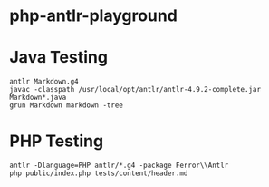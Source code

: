 # php-antlr-playground

# Java Testing
```
antlr Markdown.g4
javac -classpath /usr/local/opt/antlr/antlr-4.9.2-complete.jar Markdown*.java
grun Markdown markdown -tree
```

# PHP Testing
```
antlr -Dlanguage=PHP antlr/*.g4 -package Ferror\\Antlr
php public/index.php tests/content/header.md
```
